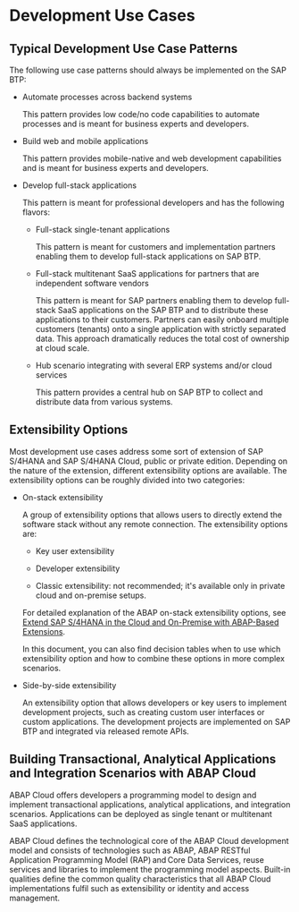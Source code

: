 <!-- loio4efd0bc86ade42c28bf4c4c8dbc4451b -->

# Development Use Cases



<a name="loio4efd0bc86ade42c28bf4c4c8dbc4451b__section_fvz_33k_bzb"/>

## Typical Development Use Case Patterns

The following use case patterns should always be implemented on the SAP BTP:

-   Automate processes across backend systems

    This pattern provides low code/no code capabilities to automate processes and is meant for business experts and developers.

-   Build web and mobile applications

    This pattern provides mobile-native and web development capabilities and is meant for business experts and developers.

-   Develop full-stack applications

    This pattern is meant for professional developers and has the following flavors:

    -   Full-stack single-tenant applications

        This pattern is meant for customers and implementation partners enabling them to develop full-stack applications on SAP BTP.

    -   Full-stack multitenant SaaS applications for partners that are independent software vendors

        This pattern is meant for SAP partners enabling them to develop full-stack SaaS applications on the SAP BTP and to distribute these applications to their customers. Partners can easily onboard multiple customers \(tenants\) onto a single application with strictly separated data. This approach dramatically reduces the total cost of ownership at cloud scale.

    -   Hub scenario integrating with several ERP systems and/or cloud services

        This pattern provides a central hub on SAP BTP to collect and distribute data from various systems.





<a name="loio4efd0bc86ade42c28bf4c4c8dbc4451b__section_tq3_ggk_bzb"/>

## Extensibility Options

Most development use cases address some sort of extension of SAP S/4HANA and SAP S/4HANA Cloud, public or private edition. Depending on the nature of the extension, different extensibility options are available. The extensibility options can be roughly divided into two categories:

-   On-stack extensibility

    A group of extensibility options that allows users to directly extend the software stack without any remote connection. The extensibility options are:

    -   Key user extensibility

    -   Developer extensibility

    -   Classic extensibility: not recommended; it's available only in private cloud and on-premise setups.


    For detailed explanation of the ABAP on-stack extensibility options, see [Extend SAP S/4HANA in the Cloud and On-Premise with ABAP-Based Extensions](https://www.sap.com/documents/2022/10/52e0cd9b-497e-0010-bca6-c68f7e60039b.html).

    In this document, you can also find decision tables when to use which extensibility option and how to combine these options in more complex scenarios.

-   Side-by-side extensibility

    An extensibility option that allows developers or key users to implement development projects, such as creating custom user interfaces or custom applications. The development projects are implemented on SAP BTP and integrated via released remote APIs.




<a name="loio4efd0bc86ade42c28bf4c4c8dbc4451b__section_dkh_5hk_bzb"/>

## Building Transactional, Analytical Applications and Integration Scenarios with ABAP Cloud

ABAP Cloud offers developers a programming model to design and implement transactional applications, analytical applications, and integration scenarios. Applications can be deployed as single tenant or multitenant SaaS applications.

ABAP Cloud defines the technological core of the ABAP Cloud development model and consists of technologies such as ABAP, ABAP RESTful Application Programming Model \(RAP\) and Core Data Services, reuse services and libraries to implement the programming model aspects. Built-in qualities define the common quality characteristics that all ABAP Cloud implementations fulfil such as extensibility or identity and access management.

